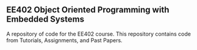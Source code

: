 ## EE402 Object Oriented Programming with Embedded Systems

A repository of code for the EE402 course. This repository contains code from Tutorials, Assignments, and Past Papers.
